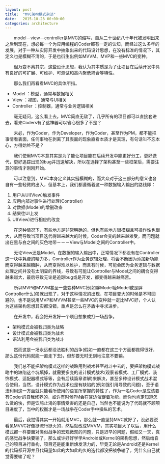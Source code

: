 ```yaml
---
layout: post
title:  "MVC架构模式杂谈"
date:   2015-10-23 00:00:00
categories: architecture
---
```

&emsp;&emsp;model－view－controller是MVC的缩写，自从二十世纪八十年代被发明出来之后到现在，想必每一个为应用编程的Coder都有一定的认知，而经过这么多年的发展，对于一种从实际开发中抽象出来的代码设计思想，在没有标准的情况下，其定义也是模糊不清的，于是也衍生出例如MVVM、MVP和一些MVC的变种。

&emsp;&emsp;但万变不离其宗，这些设计思想，我认为其本质是为了让项目在后续开发中具有良好的可扩展、可维护、可测试和高内聚低耦合等特性。

&emsp;&emsp;那么我们再看看MVC的具体所指。

* Model      ：模型，通常与数据相关
* View       ：视图，通常与UI相关
* Controller ：控制器，通常与业务逻辑相关

&emsp;&emsp;毫无疑问，这么看上去，MVC简直无敌了，几乎所有的项目都可以直接套进去，看来Coders有了这神器可以省心很多了不是？

&emsp;&emsp;未必，作为Coder，作为Developer，作为Coder，甚至作为PM，都不能把事情看表面，任何事物在剥离了其表面的现象直看本质才是真理，有句话叫不忘本心，方得始终不是？

&emsp;&emsp;我们使用MVC本意其实是为了能让项目能在后续开发中能更好分工，更好迭代，更好追踪出现的bug并迅速解决，所以在选择了架构甚至一些框架后，需要注意的事情才刚刚开始。

&emsp;&emsp;可以注意到，MVC本身定义其实挺模糊的，而大众对于这三部分的意义也各自有一些轻微的出入，但基本上，我们都遵循着这一种数据输入输出的路线即：

1. 用户从UI(View)触发事件
2. 应用内部对事件进行处理(Controller)
3. 对数据(Model)的增删改查
4. 结果往UI上发
5. UI(View)进行相应的改变

&emsp;&emsp;在这种情况下，有些地方是非常明确的，但也有些地方很模糊且可操作性也很大，从而导致当项目迭代得越来越大的时候，Coder会变的越来越难受，而问题就出在黑与白之间的灰色地带－－－View与Model之间的Controller中。

&emsp;&emsp;无论View还是Model，在数据的输入输出中，正常情况下都没有在Controller这一块中耗费的精力多，Controller作为业务逻辑处理，将会不断因为添加新功能而变得越来越臃肿，从而变得难以维护，而且有时候，可能会因为业务逻辑与数据处理之间并没有太明显的界线，导致有可能让Controller与Model之间的耦合变得越来越大，最后导致无论是追踪bug或是开发，都变得越来越痛苦。

&emsp;&emsp;所以MVP和MVVM甚至一些变种MVC(例如胖Model瘦Model或是胖Controller什么的)就出现了，对于这种情况的出现，在项目变大的时候是不可回避的，也不是说用MVP和MVVM甚至一些MVC的变种就一定比MVC好，个人认为这些架构思想其实都没错，重点是怎么在矛盾中寻求进步。

&emsp;&emsp;在开发中，我会把开发好一个项目想象成打一场战争。

* 架构模式会被我归类为战略
* 设计模式会被我归类为战术
* 语法利用会被我归类为战斗

&emsp;&emsp;然而这是一场永远都没法胜利的战争(假如一直都在这三个方面都做得很好，那么这份代码就能一直走下去)，但却要无时无刻地注意不要输。

&emsp;&emsp;我们总不能把架构模式这样的战略用到战术甚至战斗中去的，要把架构模式战略中的缺陷这个坑填掉，就需要多变的设计模式战术(观察者模式、工厂模式、装饰模式、适配器模式等等，会有后续篇章讲解)来解决，甚至多种设计模式战术混合使用，当然，设计模式作为战术也是有缺陷的(例如强引用导致的问题)，至于语法利用这一方面就只能看所使用的语言所掌握的特性了，作为一名Coder是应该要有Coder的自我修养的，或许有时候PM会在耳边催促着功能，而你也肯定知道怎么做的快，但是饮鸠止渴的事情受害的还是自己，当然也不能说为了代码就不顾项目进度了，当中的权衡才是一场战争在Coder手中操纵的艺术。

&emsp;&emsp;最后，我觉得其实一开始就用MVC，那么就一直坚持MVC就好了，没必要说看见MVVC好像挺流行挺火的，然后就改成MVVM，其实项目大了以后，用什么模式都一样要面对类似战争的宏观微观的问题，只是迟早的问题，假如又一天，真的感觉战争快要输了，那么或许好好学学Android或Kernel的架构思想，然后给自己的项目进行重构，项目还是能重新焕发活力的，毕竟无论是Android还是Kernel的代码都开源并且代码量如此的大如此的久的迭代都没把战争输了，凭什么自己就觉得要输了呢？